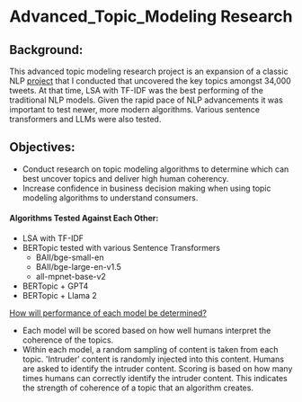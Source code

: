# Advanced_Topic_Modeling Research

## Background:
This advanced topic modeling research project is an expansion of a classic NLP [project](https://github.com/Jenni-Hawk/NLP_TopicModeling/blob/main/NLP_Presentation.pdf) that I conducted that uncovered the key topics amongst 34,000 tweets. At that time, LSA with TF-IDF was  the best performing of the traditional NLP models. Given the rapid pace of NLP advancements it was important to test newer, more modern algorithms. Various sentence transformers and LLMs were also tested.

## Objectives: 
- Conduct research on topic modeling algorithms to determine which can best uncover topics and deliver high human coherency. 
- Increase confidence in business decision making when using topic modeling algorithms to understand consumers. 

#### Algorithms Tested Against Each Other:
- LSA with TF-IDF  
- BERTopic tested with various Sentence Transformers
  - BAII/bge-small-en
  - BAII/bge-large-en-v1.5
  - all-mpnet-base-v2
- BERTopic + GPT4
- BERTopic + Llama 2 

<ins>How will performance of each model be determined?</ins>
- Each model will be scored based on how well humans interpret the coherence of the topics.
- Within each model, a random sampling of content is taken from each topic. 'Intruder' content is randomly injected into this content. Humans are asked to identify the intruder content. Scoring is based on how many times humans can correctly identify the intruder content. This indicates the strength of coherence of a topic that an algorithm creates.   





